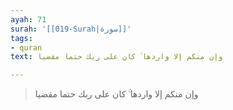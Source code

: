 ```yaml
---
ayah: 71
surah: '[[019-Surah|سورة]]'
tags:
- quran
text: وإن منكم إلا واردها ۚ كان على ربك حتما مقضيا

---
```

> وإن منكم إلا واردها ۚ كان على ربك حتما مقضيا

